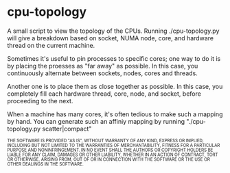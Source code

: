cpu-topology
============

A small script to view the topology of the CPUs.
Running ./cpu-topology.py will give a breakdown based on socket, NUMA node, core, and hardware thread on the current machine.

Sometimes it's useful to pin processes to specific cores; one way to do it is by placing the proesses as "far away" as possible. In this case, you continuously alternate between sockets, nodes, cores and threads.

Another one is to place them as close together as possible. In this case, you completely fill each hardware thread, core, node, and socket, before proceeding to the next.

When a machine has many cores, it's often tedious to make such a mapping by hand. You can generate such an affiniy mapping by running "./cpu-topology.py scatter|compact"

<sub><sup>THE SOFTWARE IS PROVIDED "AS IS", WITHOUT WARRANTY OF ANY KIND, EXPRESS OR IMPLIED, INCLUDING BUT NOT LIMITED TO THE WARRANTIES OF MERCHANTABILITY, FITNESS FOR A PARTICULAR PURPOSE AND NONINFRINGEMENT. IN NO EVENT SHALL THE AUTHORS OR COPYRIGHT HOLDERS BE LIABLE FOR ANY CLAIM, DAMAGES OR OTHER LIABILITY, WHETHER IN AN ACTION OF CONTRACT, TORT OR OTHERWISE, ARISING FROM, OUT OF OR IN CONNECTION WITH THE SOFTWARE OR THE USE OR OTHER DEALINGS IN THE SOFTWARE.</sup></sub>
